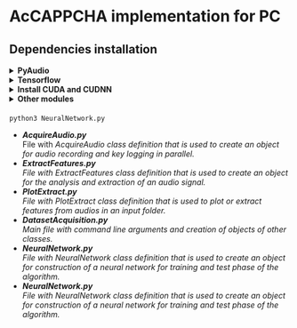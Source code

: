 # AcCAPPCHA implementation for PC
## Dependencies installation
<details><summary><b>PyAudio</b></summary>
<b><i>Linux:</i></b><br>
  <code>
  sudo apt install portaudio19-dev
  pip3 install pyaudio
  </code><br><br>
  <b><i>Windows:</i></b><br>
  Check the version and either you have 64 or 32 Python just open python on terminal, obtaining for example this result:<br>
  <img src="img/version_python.PNG" width="650" alt="version_python"><br>
  Download from the appropriate <i>.whl</i> file from [here](https://www.lfd.uci.edu/~gohlke/pythonlibs/#pyaudio). An example of the name of this file is <b>PyAudio‑0.2.11‑cp37‑cp37m‑win_amd64.whl</b><br><br>
  Then go to the download folder and install it through the command:<br>
  <code>
  pip3 install PyAudio-0.2.11-cp37-cp37m-win_amd64.whl
  </code><br>
  or<br>
  <code>
  python3 -m pip install PyAudio-0.2.11-cp37-cp37m-win_amd64.whl
  </code>
</details>
<details><summary><b>Tensorflow</b></summary>
  Run the following command on terminal:<br>
  <code>
  pip3 install tensorflow
  </code><br>
  or<br>
  <code>
  python3 -m pip install tensorflow
  </code><br>
  Instead of installing <i>tensorflow</i>, I installed <i>tensorflow-gui</i> on Windows to exploit the computation power of my GPU Nvidia GTX 1050 Ti.<br><br>
  <b><i>Linux:</i></b><br>
  I needed to explicitly install keras after tensorflow, using:
  <code>
  pip3 install keras
  </code><br><br>
  <b><i>Windows:</i></b><br>
  Before running the previous command on cmd (as administrator) you need to manage MAX_PATH limitations
  of Windows. To do so, you need to set the register key <code>Computer\HKEY_LOCAL_MACHINE\SYSTEM\CurrentControlSet\Control\FileSystem\LongPathsEnabled</code>
  to value <i>1</i>.
</details>
<details><summary><b>Install CUDA and CUDNN</b></summary>
This dipendency is important for tensorflow to perform computation using the user's NVIDIA GPU card. You can follow the [official installation guide](https://www.tensorflow.org/install/gpu) made by tensorflow team.
</details>
<details><summary><b>Other modules</b></summary>
  Type the following command on terminal:<br>
  <code>
  pip3 install matplotlib pyaudio scipy numpy wave pynput Datetime termcolor argparse csv colorama
  </code><br>
  or<br>
  <code>
  python3 -m pip install matplotlib pyaudio scipy numpy wave pynput Datetime termcolor argparse csv colorama
  </code>
</details>

<code>
python3 NeuralNetwork.py
</code>

<ul>
  <li><i><b>AcquireAudio.py</b></i><br>File with <i>AcquireAudio<i> class definition that is used to create an object for audio recording and key logging in parallel.</li>
  <li><i><b>ExtractFeatures.py</b></i><br>File with <i>ExtractFeatures<i> class definition that is used to create an object for the analysis and extraction of an audio signal.</li>
  <li><i><b>PlotExtract.py</b></i><br>File with <i>PlotExtract<i> class definition that is used to plot or extract features from audios in an input folder.</li>
  <li><i><b>DatasetAcquisition.py</b></i><br>Main file with command line arguments and creation of objects of other classes.</li>
  <li><i><b>NeuralNetwork.py</b></i><br>File with <i>NeuralNetwork<i> class definition that is used to create an object for construction of a neural network for training and test phase of the algorithm.</li>
  <li><i><b>NeuralNetwork.py</b></i><br>File with <i>NeuralNetwork<i> class definition that is used to create an object for construction of a neural network for training and test phase of the algorithm.</li>
</ul>
